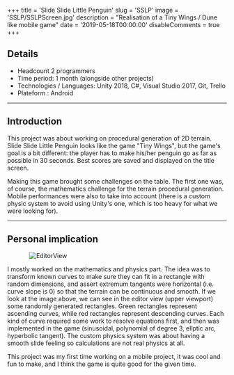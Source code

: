 +++
title = 'Slide Slide Little Penguin'
slug = 'SSLP'
image = 'SSLP/SSLPScreen.jpg'
description = "Realisation of a Tiny Wings / Dune like mobile game"
date = '2019-05-18T00:00:00'
disableComments = true
+++

## Details
- Headcount  2 programmers
- Time period: 1 month (alongside other projects)
- Technologies / Languages: Unity 2018, C#, Visual Studio 2017, Git, Trello
- Plateform : Android

---

## Introduction

This project was about working on procedural generation of 2D terrain. Slide Slide Little Penguin looks like the game "Tiny Wings", but the game's goal is a bit different: the player has to make his/her penguin go as far as possible in 30 seconds. Best scores are saved and displayed on the title screen.

Making this game brought some challenges on the table. The first one was, of course, the mathematics challenge for the terrain procedural generation. Mobile performances were also to take into account (there is a custom physic system to avoid using Unity's one, which is too heavy for what we were looking for).

---

## Personal implication

<img src="/SSLP/SSLPEditorView.png" alt = "EditorView" style = "display: block; margin: 0.7rem auto; max-width: 80%;" />

I mostly worked on the mathematics and physics part. The idea was to transform known curves to make sure they can fit in a rectangle with random dimensions, and assert extremum tangents were horizontal (i.e. curve slope is 0) so that the terrain can be continuous and smooth.
If we look at the image above, we can see in the editor view (upper viewport) some randomly generated rectangles. Green rectangles represent ascending curves, while red rectangles represent descending curves. Each kind of curve required some work to resolve equations first, and then was implemented in the game (sinusoidal, polynomial of degree 3, ellptic arc, hyperbolic tangent).
The custom physics system was about having a smooth slide feeling so calculations are not real physics at all.

This project was my first time working on a mobile project, it was cool and fun to make, and I think the game is quite good for the given time.
